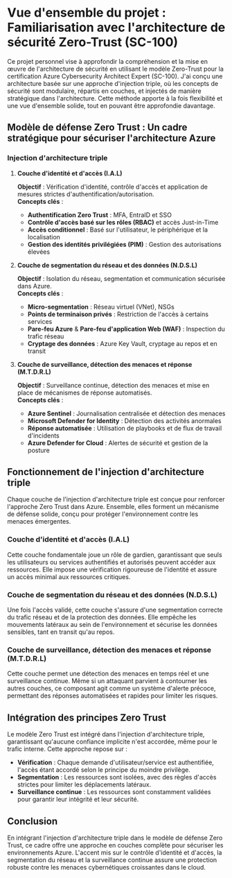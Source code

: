 # Vue d'ensemble du projet : Familiarisation avec l'architecture de sécurité Zero-Trust (SC-100)

Ce projet personnel vise à approfondir la compréhension et la mise en œuvre de l'architecture de sécurité en utilisant le modèle Zero-Trust pour la certification Azure Cybersecurity Architect Expert (SC-100). J'ai conçu une architecture basée sur une approche d'injection triple, où les concepts de sécurité sont modulaire, répartis en couches, et injectés de manière stratégique dans l'architecture. Cette méthode apporte à la fois flexibilité et une vue d'ensemble solide, tout en pouvant être approfondie davantage.

## Modèle de défense Zero Trust : Un cadre stratégique pour sécuriser l'architecture Azure

### Injection d'architecture triple

1. **Couche d'identité et d'accès (I.A.L)**

    **Objectif** : Vérification d'identité, contrôle d'accès et application de mesures strictes d'authentification/autorisation.  
    **Concepts clés** :
    - **Authentification Zero Trust** : MFA, EntraID et SSO
    - **Contrôle d'accès basé sur les rôles (RBAC)** et accès Just-in-Time
    - **Accès conditionnel** : Basé sur l'utilisateur, le périphérique et la localisation
    - **Gestion des identités privilégiées (PIM)** : Gestion des autorisations élevées

2. **Couche de segmentation du réseau et des données (N.D.S.L)**

    **Objectif** : Isolation du réseau, segmentation et communication sécurisée dans Azure.  
    **Concepts clés** :
    - **Micro-segmentation** : Réseau virtuel (VNet), NSGs
    - **Points de terminaison privés** : Restriction de l'accès à certains services
    - **Pare-feu Azure** & **Pare-feu d'application Web (WAF)** : Inspection du trafic réseau
    - **Cryptage des données** : Azure Key Vault, cryptage au repos et en transit

3. **Couche de surveillance, détection des menaces et réponse (M.T.D.R.L)**

    **Objectif** : Surveillance continue, détection des menaces et mise en place de mécanismes de réponse automatisés.  
    **Concepts clés** :
    - **Azure Sentinel** : Journalisation centralisée et détection des menaces
    - **Microsoft Defender for Identity** : Détection des activités anormales
    - **Réponse automatisée** : Utilisation de playbooks et de flux de travail d'incidents
    - **Azure Defender for Cloud** : Alertes de sécurité et gestion de la posture

## Fonctionnement de l'injection d'architecture triple

Chaque couche de l'injection d'architecture triple est conçue pour renforcer l'approche Zero Trust dans Azure. Ensemble, elles forment un mécanisme de défense solide, conçu pour protéger l'environnement contre les menaces émergentes.

### Couche d'identité et d'accès (I.A.L)

Cette couche fondamentale joue un rôle de gardien, garantissant que seuls les utilisateurs ou services authentifiés et autorisés peuvent accéder aux ressources. Elle impose une vérification rigoureuse de l'identité et assure un accès minimal aux ressources critiques.

### Couche de segmentation du réseau et des données (N.D.S.L)

Une fois l'accès validé, cette couche s'assure d'une segmentation correcte du trafic réseau et de la protection des données. Elle empêche les mouvements latéraux au sein de l'environnement et sécurise les données sensibles, tant en transit qu'au repos.

### Couche de surveillance, détection des menaces et réponse (M.T.D.R.L)

Cette couche permet une détection des menaces en temps réel et une surveillance continue. Même si un attaquant parvient à contourner les autres couches, ce composant agit comme un système d'alerte précoce, permettant des réponses automatisées et rapides pour limiter les risques.

## Intégration des principes Zero Trust

Le modèle Zero Trust est intégré dans l'injection d'architecture triple, garantissant qu'aucune confiance implicite n'est accordée, même pour le trafic interne. Cette approche repose sur :

- **Vérification** : Chaque demande d'utilisateur/service est authentifiée, l'accès étant accordé selon le principe du moindre privilège.
- **Segmentation** : Les ressources sont isolées, avec des règles d'accès strictes pour limiter les déplacements latéraux.
- **Surveillance continue** : Les ressources sont constamment validées pour garantir leur intégrité et leur sécurité.

## Conclusion

En intégrant l'injection d'architecture triple dans le modèle de défense Zero Trust, ce cadre offre une approche en couches complète pour sécuriser les environnements Azure. L'accent mis sur le contrôle d'identité et d'accès, la segmentation du réseau et la surveillance continue assure une protection robuste contre les menaces cybernétiques croissantes dans le cloud.
